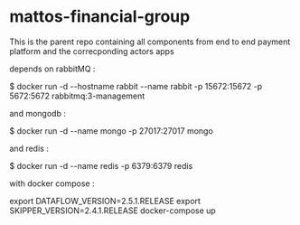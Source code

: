 # mattos-financial-group
This is the parent repo containing all components from end to end payment platform and the correcponding actors apps

depends on rabbitMQ :

$ docker run -d --hostname rabbit --name rabbit -p 15672:15672 -p 5672:5672 rabbitmq:3-management

and mongodb :

$ docker run -d --name mongo -p 27017:27017 mongo

and redis :

$ docker run -d --name redis -p 6379:6379 redis




with docker compose :

export DATAFLOW_VERSION=2.5.1.RELEASE
export SKIPPER_VERSION=2.4.1.RELEASE
docker-compose up